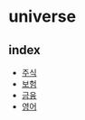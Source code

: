 # universe


## index
* [주식](./stock/README.md)
* [보험](./insurance/README.md)
* [금융](./finance/README.md)
* [영어](./english/README.md)
